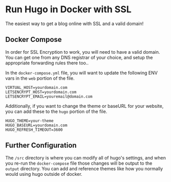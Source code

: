 # Run Hugo in Docker with SSL

The easiest way to get a blog online with SSL and a valid domain!

## Docker Compose

In order for SSL Encryption to work, you will need to have a valid domain. You can get one from any DNS registrar of your choice, and setup the appropriate forwarding rules there too..

In the `docker-compose.yml` file, you will want to update the following ENV vars in the `web` portion of the file.

```
VIRTUAL_HOST=yourdomain.com
LETSENCRYPT_HOST=yourdomain.com
LETSENCRYPT_EMAIL=youremail@domain.com
```

Additionally, if you want to change the theme or baseURL for your website, you can add these to the `hugo` portion of the file.

```
HUGO_THEME=your-theme
HUGO_BASEURL=yourdomain.com
HUGO_REFRESH_TIMEOUT=3600
```

## Further Configuration

The `/src` directory is where you can modify all of hugo's settings, and when you re-run the `docker-compose` file those changes will be output to the `output` directory. You can add and reference themes like how you normally would using hugo outside of docker. 

